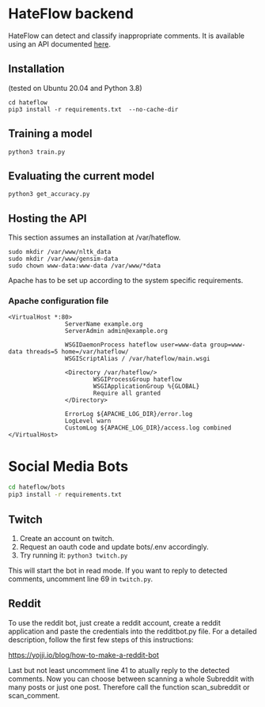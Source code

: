 # HateFlow backend
HateFlow can detect and classify inappropriate comments. It is available using an API documented [here](http://docs.hateflow.de).
## Installation
(tested on Ubuntu 20.04 and Python 3.8)

```shell
cd hateflow
pip3 install -r requirements.txt  --no-cache-dir
```

## Training a model
```shell
python3 train.py
```

## Evaluating the current model
```shell
python3 get_accuracy.py
```

## Hosting the API
This section assumes an installation at /var/hateflow.
```shell
sudo mkdir /var/www/nltk_data
sudo mkdir /var/www/gensim-data
sudo chown www-data:www-data /var/www/*data
```
Apache has to be set up according to the system specific requirements.
### Apache configuration file
```
<VirtualHost *:80>
                ServerName example.org
                ServerAdmin admin@example.org

                WSGIDaemonProcess hateflow user=www-data group=www-data threads=5 home=/var/hateflow/
                WSGIScriptAlias / /var/hateflow/main.wsgi

                <Directory /var/hateflow/>
                        WSGIProcessGroup hateflow
                        WSGIApplicationGroup %{GLOBAL}
                        Require all granted
                </Directory>

                ErrorLog ${APACHE_LOG_DIR}/error.log
                LogLevel warn
                CustomLog ${APACHE_LOG_DIR}/access.log combined
</VirtualHost>
```

# Social Media Bots
```bash
cd hateflow/bots
pip3 install -r requirements.txt
```
## Twitch
1. Create an account on twitch.
2. Request an oauth code and update bots/.env accordingly.
3. Try running it: `python3 twitch.py`

This will start the bot in read mode. If you want to reply to detected comments, uncomment line 69 in `twitch.py`.


## Reddit
To use the reddit bot, just create a reddit account, create a reddit application and paste the credentials into the redditbot.py file. For a detailed description, follow the first few steps of this instructions:

https://yojji.io/blog/how-to-make-a-reddit-bot

Last but not least uncomment line 41 to atually reply to the detected comments. Now you can choose between scanning a whole Subreddit with many posts or just one post. Therefore call the function scan_subreddit or scan_comment.